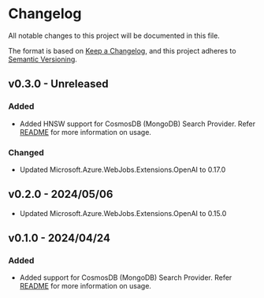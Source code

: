 # Changelog

All notable changes to this project will be documented in this file.

The format is based on [Keep a Changelog](https://keepachangelog.com/en/1.0.0/),
and this project adheres to [Semantic Versioning](https://semver.org/spec/v2.0.0.html).

## v0.3.0 - Unreleased

### Added

- Added HNSW support for CosmosDB (MongoDB) Search Provider. Refer [README](../../samples/rag-cosmos-db/README.md) for more information on usage.

### Changed

- Updated Microsoft.Azure.WebJobs.Extensions.OpenAI to 0.17.0

## v0.2.0 - 2024/05/06

- Updated Microsoft.Azure.WebJobs.Extensions.OpenAI to 0.15.0

## v0.1.0 - 2024/04/24

### Added

- Added support for CosmosDB (MongoDB) Search Provider. Refer [README](../../samples/rag-cosmos-db/README.md) for more information on usage.
